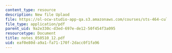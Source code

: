 ```yaml
---
content_type: resource
description: New file Uplaod
file: https://ol-ocw-studio-app-qa.s3.amazonaws.com/courses/sts-464-cultural-history-of-technology-spring-2005/eaf0e80da9a1fa71170f2dacc0f1fa96_notes_050510_12.pdf
file_type: application/pdf
parent_uid: 9a2e330c-d3ed-697e-de12-50f454f3a095
resourcetype: Document
title: notes_050510_12.pdf
uid: eaf0e80d-a9a1-fa71-170f-2dacc0f1fa96
---
```


